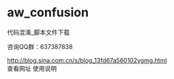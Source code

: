 # aw_confusion
代码混淆_脚本文件下载

咨询QQ群：637387838

http://blog.sina.com.cn/s/blog_13fd67a560102ygmg.html  
查看网址 使用说明
